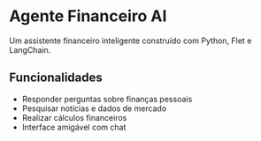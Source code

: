 # Agente Financeiro AI

Um assistente financeiro inteligente construído com Python, Flet e LangChain.

## Funcionalidades

- Responder perguntas sobre finanças pessoais
- Pesquisar notícias e dados de mercado
- Realizar cálculos financeiros
- Interface amigável com chat